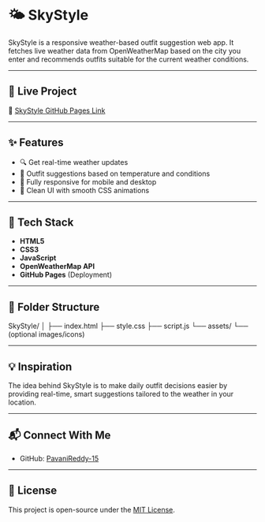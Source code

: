 # 🌤️ SkyStyle

SkyStyle is a responsive weather-based outfit suggestion web app. It fetches live weather data from OpenWeatherMap based on the city you enter and recommends outfits suitable for the current weather conditions.

---

## 🚀 Live Project

🔗 [SkyStyle GitHub Pages Link](https://PavaniReddy-15.github.io/SkyStyle/)

---

## ✨ Features

- 🔍 Get real-time weather updates
- 👚 Outfit suggestions based on temperature and conditions
- 📱 Fully responsive for mobile and desktop
- 🎨 Clean UI with smooth CSS animations

---

## 🧰 Tech Stack

- **HTML5**
- **CSS3**
- **JavaScript**
- **OpenWeatherMap API**
- **GitHub Pages** (Deployment)

---

## 📂 Folder Structure

SkyStyle/
│
├── index.html
├── style.css
├── script.js
└── assets/
└── (optional images/icons)


---

## 💡 Inspiration

The idea behind SkyStyle is to make daily outfit decisions easier by providing real-time, smart suggestions tailored to the weather in your location.

---

## 📬 Connect With Me

- GitHub: [PavaniReddy-15](https://github.com/PavaniReddy-15)

---

## 🪪 License

This project is open-source under the [MIT License](LICENSE).
